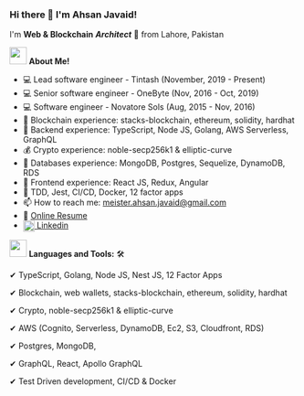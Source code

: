 ### Hi there 👋 I'm Ahsan Javaid!

I'm **Web & Blockchain** ***Architect*** 🚀 from Lahore, Pakistan


<img src="https://media.giphy.com/media/iY8CRBdQXODJSCERIr/giphy.gif" width="30px">&nbsp;**About Me!**

- 💻 Lead software engineer - Tintash (November, 2019 - Present)
- 💻 Senior software engineer - OneByte (Nov, 2016 - Oct, 2019)
- 💻 Software engineer - Novatore Sols (Aug, 2015 - Nov, 2016)
- 🔭 Blockchain experience: stacks-blockchain, ethereum, solidity, hardhat
- 🌱 Backend experience: TypeScript, Node JS, Golang, AWS Serverless, GraphQL
- 💰 Crypto experience: noble-secp256k1 & elliptic-curve 
- 👯 Databases experience: MongoDB, Postgres, Sequelize, DynamoDB, RDS
- 🤔 Frontend experience: React JS, Redux, Angular
- 🔨 TDD, Jest, CI/CD, Docker, 12 factor apps
- 📫 How to reach me: meister.ahsan.javaid@gmail.com
- 💬 [Online Resume](https://ahsan-javaid.github.io/)
- <a href="https://www.linkedin.com/in/ahsan-javaid" target="blank"><img align="center" src="https://cdn.jsdelivr.net/npm/simple-icons@3.0.1/icons/linkedin.svg" alt="apoorvtyagi" height="20" width="20" /> Linkedin</a>


<img src="https://media.giphy.com/media/iY8CRBdQXODJSCERIr/giphy.gif" width="30px">&nbsp;**Languages and Tools:**  🛠️

 ✔ TypeScript, Golang, Node JS, Nest JS, 12 Factor Apps
  
 ✔ Blockchain, web wallets, stacks-blockchain, ethereum, solidity, hardhat
 
 ✔ Crypto, noble-secp256k1 & elliptic-curve 
 
 ✔ AWS (Cognito, Serverless, DynamoDB, Ec2, S3, Cloudfront, RDS)
 
 ✔ Postgres, MongoDB, 

 ✔ GraphQL, React, Apollo GraphQL

 ✔ Test Driven development, CI/CD & Docker
 
